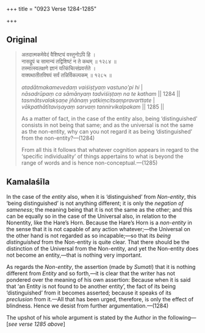 +++
title = "0923 Verse 1284-1285"

+++
## Original 
>
> अतदात्मकमेवेदं वैशिष्ट्यं वस्तुनोऽपि हि ।  
> नासद्रूपं च सामान्यं तद्विशिष्टं न ते कथम् ॥ १२८४ ॥  
> तस्मात्स्वलक्षणे ज्ञानं यत्किंचित्संप्रवर्त्तते ।  
> वाक्पथातीतविषयं सर्वं तन्निर्विकल्पकम् ॥ १२८५ ॥ 
>
> *atadātmakamevedaṃ vaiśiṣṭyaṃ vastuno'pi hi* \|  
> *nāsadrūpaṃ ca sāmānyaṃ tadviśiṣṭaṃ na te katham* \|\| 1284 \|\|  
> *tasmātsvalakṣaṇe jñānaṃ yatkiṃcitsaṃpravarttate* \|  
> *vākpathātītaviṣayaṃ sarvaṃ tannirvikalpakam* \|\| 1285 \|\| 
>
> As a matter of fact, in the case of the entity also, being ‘distinguished’ consists in not being that same; and as the universal is not the same as the non-entity, why can you not regard it as being ‘distinguished’ from the non-entity?—(1284) 
>
> From all this it follows that whatever cognition appears in regard to the ‘specific individuality’ of things appertains to what is beyond the range of words and is hence non-conceptual.—(1285)



## Kamalaśīla

In the case of the *entity* also, when it is ‘distinguished’ from *Non-entity*, this ‘being distinguished’ is not anything different; it is only the *negation of sameness*; the meaning being that it is not the same as the other; and this can be equally so in the case of the Universal also, in relation to the Nonentity, like the Hare’s Horn. Because the Hare’s Horn is a *non-entity* in the sense that it is not capable of any action whatever;—the Universal on the other hand is not regarded as so incapable;—so that its *being distinguished* from the Non-entity is quite clear. That there should be the distinction of the Universal from the Non-entity, and yet the Non-entity does not become an entity,—that is nothing very important.

As regards the *Non-entity*, the assertion (made by *Sumati*) that it is nothing different from *Entity* and so forth,—it is clear that the writer has not pondered over the meaning of his own assertion: Because when it is said that ‘an Entity is not found to be another entity’, the fact of its being ‘distinguished’ from it becomes asserted; because it speaks of its *preclusion* from it.—All that has been urged, therefore, is only the effect of blindness. Hence we desist from further argumentation.—(1284)

The upshot of his whole argument is stated by the Author in the following—[*see verse 1285 above*]


